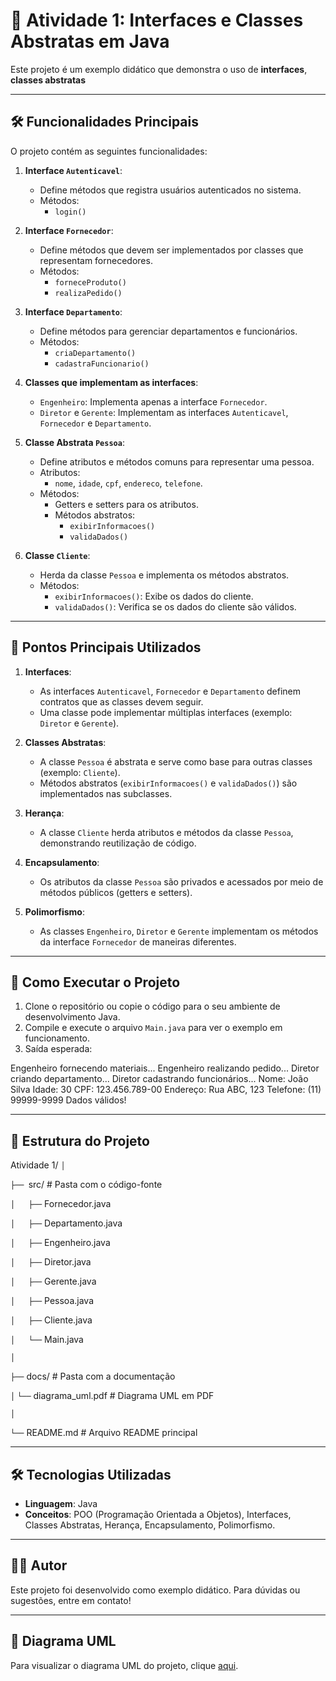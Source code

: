 # 🚀 Atividade 1: Interfaces e Classes Abstratas em Java

Este projeto é um exemplo didático que demonstra o uso de **interfaces**, **classes abstratas** 

---

## 🛠️ Funcionalidades Principais

O projeto contém as seguintes funcionalidades:

1. **Interface `Autenticavel`**:
   - Define métodos que registra usuários autenticados no sistema.
   - Métodos:
      - `login()`
        
2. **Interface `Fornecedor`**:
   - Define métodos que devem ser implementados por classes que representam fornecedores.
   - Métodos:
     - `forneceProduto()`
     - `realizaPedido()`

3. **Interface `Departamento`**:
   - Define métodos para gerenciar departamentos e funcionários.
   - Métodos:
     - `criaDepartamento()`
     - `cadastraFuncionario()`

4. **Classes que implementam as interfaces**:
   - `Engenheiro`: Implementa apenas a interface `Fornecedor`.
   - `Diretor` e `Gerente`: Implementam as interfaces `Autenticavel`, `Fornecedor` e `Departamento`.

5. **Classe Abstrata `Pessoa`**:
   - Define atributos e métodos comuns para representar uma pessoa.
   - Atributos:
     - `nome`, `idade`, `cpf`, `endereco`, `telefone`.
   - Métodos:
     - Getters e setters para os atributos.
     - Métodos abstratos:
       - `exibirInformacoes()`
       - `validaDados()`

6. **Classe `Cliente`**:
   - Herda da classe `Pessoa` e implementa os métodos abstratos.
   - Métodos:
     - `exibirInformacoes()`: Exibe os dados do cliente.
     - `validaDados()`: Verifica se os dados do cliente são válidos.

---

## 🎯 Pontos Principais Utilizados

1. **Interfaces**:
   - As interfaces `Autenticavel`, `Fornecedor` e `Departamento` definem contratos que as classes devem seguir.
   - Uma classe pode implementar múltiplas interfaces (exemplo: `Diretor` e `Gerente`).

2. **Classes Abstratas**:
   - A classe `Pessoa` é abstrata e serve como base para outras classes (exemplo: `Cliente`).
   - Métodos abstratos (`exibirInformacoes()` e `validaDados()`) são implementados nas subclasses.

3. **Herança**:
   - A classe `Cliente` herda atributos e métodos da classe `Pessoa`, demonstrando reutilização de código.

4. **Encapsulamento**:
   - Os atributos da classe `Pessoa` são privados e acessados por meio de métodos públicos (getters e setters).

5. **Polimorfismo**:
   - As classes `Engenheiro`, `Diretor` e `Gerente` implementam os métodos da interface `Fornecedor` de maneiras diferentes.

---

## 🚀 Como Executar o Projeto

1. Clone o repositório ou copie o código para o seu ambiente de desenvolvimento Java.
2. Compile e execute o arquivo `Main.java` para ver o exemplo em funcionamento.
3. Saída esperada:

Engenheiro fornecendo materiais...
Engenheiro realizando pedido...
Diretor criando departamento...
Diretor cadastrando funcionários...
Nome: João Silva
Idade: 30
CPF: 123.456.789-00
Endereço: Rua ABC, 123
Telefone: (11) 99999-9999
Dados válidos!

---

## 📂 Estrutura do Projeto

Atividade 1/
`│`

`├── `src/                          # Pasta com o código-fonte

`│   ├──` Fornecedor.java

`│   ├──` Departamento.java

`│   ├──` Engenheiro.java

`│   ├──` Diretor.java

`│   ├──` Gerente.java

`│   ├──` Pessoa.java

`│   ├──` Cliente.java

`│   └──` Main.java

`│`

`├──` docs/                         # Pasta com a documentação

`│`   `└──` diagrama_uml.pdf          # Diagrama UML em PDF

`│`

`└──` README.md                     # Arquivo README principal

---

## 🛠️ Tecnologias Utilizadas

- **Linguagem**: Java
- **Conceitos**: POO (Programação Orientada a Objetos), Interfaces, Classes Abstratas, Herança, Encapsulamento, Polimorfismo.

---

## 👨‍💻 Autor

Este projeto foi desenvolvido como exemplo didático. Para dúvidas ou sugestões, entre em contato!

---

## 📄 Diagrama UML
Para visualizar o diagrama UML do projeto, clique [aqui](./docs/diagrama_uml.pdf).
